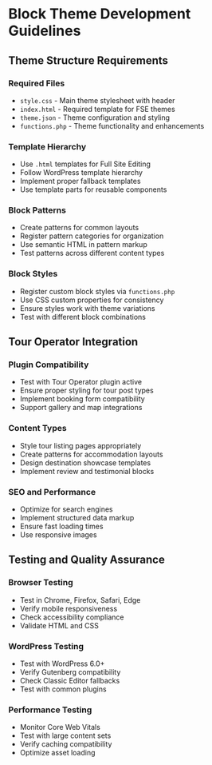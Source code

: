 # Block Theme Development Guidelines

## Theme Structure Requirements

### Required Files
- `style.css` - Main theme stylesheet with header
- `index.html` - Required template for FSE themes
- `theme.json` - Theme configuration and styling
- `functions.php` - Theme functionality and enhancements

### Template Hierarchy
- Use `.html` templates for Full Site Editing
- Follow WordPress template hierarchy
- Implement proper fallback templates
- Use template parts for reusable components

### Block Patterns
- Create patterns for common layouts
- Register pattern categories for organization
- Use semantic HTML in pattern markup
- Test patterns across different content types

### Block Styles
- Register custom block styles via `functions.php`
- Use CSS custom properties for consistency
- Ensure styles work with theme variations
- Test with different block combinations

## Tour Operator Integration

### Plugin Compatibility
- Test with Tour Operator plugin active
- Ensure proper styling for tour post types
- Implement booking form compatibility
- Support gallery and map integrations

### Content Types
- Style tour listing pages appropriately
- Create patterns for accommodation layouts
- Design destination showcase templates
- Implement review and testimonial blocks

### SEO and Performance
- Optimize for search engines
- Implement structured data markup
- Ensure fast loading times
- Use responsive images

## Testing and Quality Assurance

### Browser Testing
- Test in Chrome, Firefox, Safari, Edge
- Verify mobile responsiveness
- Check accessibility compliance
- Validate HTML and CSS

### WordPress Testing
- Test with WordPress 6.0+
- Verify Gutenberg compatibility
- Check Classic Editor fallbacks
- Test with common plugins

### Performance Testing
- Monitor Core Web Vitals
- Test with large content sets
- Verify caching compatibility
- Optimize asset loading
